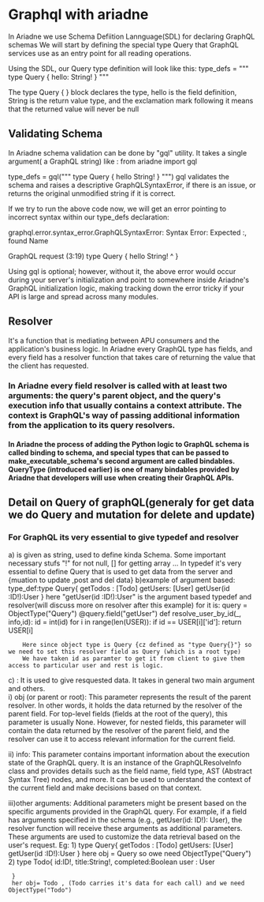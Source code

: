 # Graphql with ariadne 

In Ariadne we use Schema Defiition Lannguage(SDL) for declaring GraphQL schemas
We will start by defining the special type Query that GraphQL services use as an entry point for all reading operations.

Using the SDL, our Query type definition will look like this:
type_defs = """
    type Query {
        hello: String!
    }
"""

The type Query { } block declares the type, hello is the field definition, String is the return value type, and the exclamation mark following it means that the returned value will never be null

## Validating Schema 
In Ariadne schema validation can be done by "gql" utility.
It takes a single argument( a GraphQL string) like :
from ariadne import gql

type_defs = gql("""
    type Query {
        hello String!
    }
""")
gql validates the schema and raises a descriptive GraphQLSyntaxError, if there is an issue, or returns the original unmodified string if it is correct.

If we try to run the above code now, we will get an error pointing to incorrect syntax within our type_defs declaration:

graphql.error.syntax_error.GraphQLSyntaxError: Syntax Error: Expected :, found Name

GraphQL request (3:19)
    type Query {
        hello String!
                ^
    }

Using gql is optional; however, without it, the above error would occur during your server's initialization and point to somewhere inside Ariadne's GraphQL initialization logic, making tracking down the error tricky if your API is large and spread across many modules.

## Resolver 
It's a function that is mediating between APU consumers and the application's business logic. In Ariadne every GraphQL type has fields, and every field has a resolver function that takes care of returning the value that the client has requested.



### In Ariadne every field resolver is called with at least two arguments: the query's parent object, and the query's execution info that usually contains a context attribute. The context is GraphQL's way of passing additional information from the application to its query resolvers.


#### In Ariadne the process of adding the Python logic to GraphQL schema is called binding to schema, and special types that can be passed to make_executable_schema's second argument are called bindables. QueryType (introduced earlier) is one of many bindables provided by Ariadne that developers will use when creating their GraphQL APIs.



## Detail on Query of graphQL(generaly for get data we do Query and mutation for delete and update)
### For GraphQL its very essential to give typedef and resolver
a) <Typedef> is given as string, used to define kinda Schema.
Some important necessary stufs "!" for not null, [] for getting array ...
In typedef it's very essential to define Query that is used to get data from the server and {muation to update ,post and del data}
b)example of argument based:
type_def:type Query{
        getTodos : [Todo]
        getUsers: [User]
        getUser(id :ID!):User
        }
        here "getUser(id :ID!):User" is the argument based typedef and resolver(will discuss more on resolver after this example) for it is:
query = ObjectType("Query")
@query.field("getUser")
def resolve_user_by_id(_, info,id):
    id = int(id)
    for i in range(len(USER)):
        if id == USER[i]['id']:
            return USER[i]

        Here since object type is Query {cz defined as "type Query{}"} so we need to set this resolver field as Query (which is a root type)
        We have taken id as paramter to get it from client to give them access to particular user and rest is logic.


c)<Resolver> : It is used to give resquested data. It takes in general two main argument and others.   
i) obj (or parent or root): This parameter represents the result of the parent resolver. In other words, it holds the data returned by the resolver of the parent field. For top-level fields (fields at the root of the query), this parameter is usually None. However, for nested fields, this parameter will contain the data returned by the resolver of the parent field, and the resolver can use it to access relevant information for the current field.

ii) info: This parameter contains important information about the execution state of the GraphQL query. It is an instance of the GraphQLResolveInfo class and provides details such as the field name, field type, AST (Abstract Syntax Tree) nodes, and more. It can be used to understand the context of the current field and make decisions based on that context.

iii)other arguments: Additional parameters might be present based on the specific arguments provided in the GraphQL query. For example, if a field has arguments specified in the schema (e.g., getUser(id: ID!): User), the resolver function will receive these arguments as additional parameters. These arguments are used to customize the data retrieval based on the user's request.
Eg:  1) type Query{
        getTodos : [Todo]
        getUsers: [User]
        getUser(id :ID!):User
        }
        here obj = Query so owe need ObjectType("Query")
    2)      type Todo{
     id:ID!,
     title:String!,
     completed:Boolean
     user : User

     }
     her obj= Todo , (Todo carries it's data for each call) and we need ObjectType("Todo")